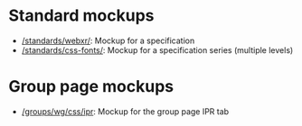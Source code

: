 # Standard mockups

* [/standards/webxr/](https://w3c.github.io/redesign-mockups/standards/webxr/): Mockup for a specification
* [/standards/css-fonts/](https://w3c.github.io/redesign-mockups/standards/css-fonts/): Mockup for a specification series (multiple levels)

# Group page mockups

* [/groups/wg/css/ipr](https://w3c.github.io/redesign-mockups/groups/wg/css/ipr/): Mockup for the group page IPR tab
